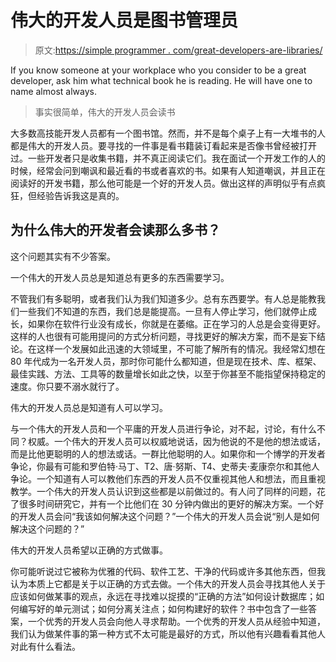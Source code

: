 # 伟大的开发人员是图书管理员

> 原文:[https://simple programmer . com/great-developers-are-libraries/](https://simpleprogrammer.com/great-developers-are-librarians/)

If you know someone at your workplace who you consider to be a great developer, ask him what technical book he is reading. He will have one to name almost always.

> 事实很简单，伟大的开发人员会读书

大多数高技能开发人员都有一个图书馆。然而，并不是每个桌子上有一大堆书的人都是伟大的开发人员。要寻找的一件事是看书籍装订看起来是否像书曾经被打开过。一些开发者只是收集书籍，并不真正阅读它们。我在面试一个开发工作的人的时候，经常会问到嘲讽和最近看的书或者喜欢的书。如果有人知道嘲讽，并且正在阅读好的开发书籍，那么他可能是一个好的开发人员。做出这样的声明似乎有点疯狂，但经验告诉我这是真的。

## **为什么伟大的开发者会读那么多书？**

这个问题其实有不少答案。

一个伟大的开发人员总是知道总有更多的东西需要学习。

不管我们有多聪明，或者我们认为我们知道多少。总有东西要学。有人总是能教我们一些我们不知道的东西，我们总是能提高。一旦有人停止学习，他们就停止成长，如果你在软件行业没有成长，你就是在萎缩。正在学习的人总是会变得更好。这样的人也很有可能用提问的方式分析问题，寻找更好的解决方案，而不是妄下结论。在这样一个发展如此迅速的大领域里，不可能了解所有的情况。我经常幻想在 80 年代成为一名开发人员，那时你可能什么都知道，但是现在技术、库、框架、最佳实践、方法、工具等的数量增长如此之快，以至于你甚至不能指望保持稳定的速度。你只要不溺水就行了。

伟大的开发人员总是知道有人可以学习。

与一个伟大的开发人员和一个平庸的开发人员进行争论，对不起，讨论，有什么不同？权威。一个伟大的开发人员可以权威地说话，因为他说的不是他的想法或话，而是比他更聪明的人的想法或话。一群比他聪明的人。如果你和一个博学的开发者争论，你最有可能和罗伯特·马丁、T2、唐·努斯、T4、史蒂夫·麦康奈尔和其他人争论。一个知道有人可以教他们东西的开发人员不仅重视其他人和想法，而且重视教学。一个伟大的开发人员认识到这些都是以前做过的。有人问了同样的问题，花了很多时间研究它，并有一个比他们在 30 分钟内做出的更好的解决方案。一个好的开发人员会问“我该如何解决这个问题？”一个伟大的开发人员会说“别人是如何解决这个问题的？”

伟大的开发人员希望以正确的方式做事。

你可能听说过它被称为优雅的代码、软件工艺、干净的代码或许多其他东西，但我认为本质上它都是关于以正确的方式去做。一个伟大的开发人员会寻找其他人关于应该如何做某事的观点，永远在寻找难以捉摸的“正确的方法”如何设计数据库；如何编写好的单元测试；如何分离关注点；如何构建好的软件？书中包含了一些答案，一个优秀的开发人员会向他人寻求帮助。一个优秀的开发人员从经验中知道，我们认为做某件事的第一种方式不太可能是最好的方式，所以他有兴趣看看其他人对此有什么看法。